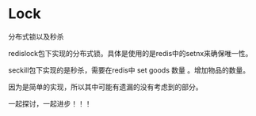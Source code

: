 # Lock
分布式锁以及秒杀
 
redislock包下实现的分布式锁。具体是使用的是redis中的setnx来确保唯一性。

seckill包下实现的是秒杀，需要在redis中  set goods 数量 。增加物品的数量。

因为是简单的实现，所以其中可能有遗漏的没有考虑到的部分。

一起探讨，一起进步！！！
